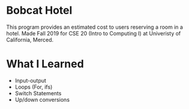 # Bobcat Hotel
This program provides an estimated cost to users reserving a room in a hotel. Made Fall 2019 for CSE 20 (Intro to Computing I) at Univeristy of California, Merced.

# What I Learned
- Input-output
- Loops (For, ifs)
- Switch Statements
- Up/down conversions
